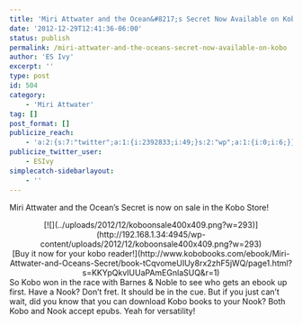 ```yaml
---
title: 'Miri Attwater and the Ocean&#8217;s Secret Now Available on Kobo'
date: '2012-12-29T12:41:36-06:00'
status: publish
permalink: /miri-attwater-and-the-oceans-secret-now-available-on-kobo
author: 'ES Ivy'
excerpt: ''
type: post
id: 504
category:
    - 'Miri Attwater'
tag: []
post_format: []
publicize_reach:
    - 'a:2:{s:7:"twitter";a:1:{i:2392833;i:49;}s:2:"wp";a:1:{i:0;i:6;}}'
publicize_twitter_user:
    - ESIvy
simplecatch-sidebarlayout:
    - ''
---
```

Miri Attwater and the Ocean’s Secret is now on sale in the Kobo Store!

<div class="separator" style="clear:both;text-align:center;">[![](../uploads/2012/12/koboonsale400x409.png?w=293)](http://192.168.1.34:4945/wp-content/uploads/2012/12/koboonsale400x409.png?w=293)</div><div style="text-align:center;">[Buy it now for your kobo reader!](http://www.kobobooks.com/ebook/Miri-Attwater-and-Oceans-Secret/book-tCqvomeUIUy8rx2zhF5jWQ/page1.html?s=KKYpQkvIUUaPAmEGnlaSUQ&r=1)</div><div style="text-align:center;"></div><div style="text-align:left;">So Kobo won in the race with Barnes &amp; Noble to see who gets an ebook up first. Have a Nook? Don’t fret. It should be in the cue. But if you just can’t wait, did you know that you can download Kobo books to your Nook? Both Kobo and Nook accept epubs. Yeah for versatility!</div>